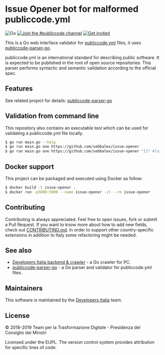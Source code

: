 # Issue Opener bot for malformed publiccode.yml

![Go](https://github.com/sebbalex/issue-opener/workflows/Go/badge.svg)
[![Join the #publiccode channel](https://img.shields.io/badge/Slack%20channel-%23publiccode-blue.svg?logo=slack)](https://developersitalia.slack.com/messages/CAM3F785T)
[![Get invited](https://slack.developers.italia.it/badge.svg)](https://slack.developers.italia.it/)

This is a Go web interface validator for [publiccode.yml](https://github.com/italia/publiccode.yml) files, it uses [publiccode-parser-go](https://github.com/italia/publiccode-parser-go).

publiccode.yml is an international standard for describing public software. It is expected to be published in the root of open source repositories. This parser performs syntactic and semantic validation according to the official spec.

## Features
See related project for details: [publiccode-parser-go](https://github.com/italia/publiccode-parser-go)


## Validation from command line

This repository also contains an executable tool which can be used for validating a publiccode.yml file locally.

```sh
$ go run main.go --help
$ go run main.go one https://github.com/sebbalex/issue-opener
$ go run main.go one https://github.com/sebbalex/issue-opener "[]" #last arg will be a validation errors json array
```
## Docker support

This project can be packaged and executed using Docker as follow:

```sh
$ docker build -t issue-opener .
$ docker run -p5000:5000 --name issue-opener -it --rm issue-opener
```


## Contributing

Contributing is always appreciated.
Feel free to open issues, fork or submit a Pull Request.
If you want to know more about how to add new fields, check out [CONTRIBUTING.md](CONTRIBUTING.md). In order to support other country-specific extensions in addition to Italy some refactoring might be needed.

## See also

* [Developers Italia backend & crawler](https://github.com/italia/developers-italia-backend) - a Go crawler for PC.
* [publiccode-parser-go](https://github.com/italia/publiccode-parser-go) - a Go parser and validator for publiccode.yml files.

## Maintainers

This software is maintained by the [Developers Italia](https://developers.italia.it/) team.

## License

© 2018-2019 Team per la Trasformazione Digitale - Presidenza del Consiglio dei Minstri

Licensed under the EUPL.
The version control system provides attribution for specific lines of code.
